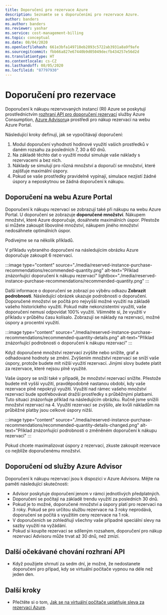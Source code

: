 ```yaml
---
title: Doporučení pro rezervace Azure
description: Seznamte se s doporučeními pro rezervace Azure.
author: banders
ms.author: banders
ms.reviewer: yashar
ms.service: cost-management-billing
ms.topic: conceptual
ms.date: 08/04/2020
ms.openlocfilehash: 661e3bfa149718eb2893c5722ab3931a8a9f9afe
ms.sourcegitcommit: fbb66a827e67440b9d05049decfb434257e56d2d
ms.translationtype: HT
ms.contentlocale: cs-CZ
ms.lasthandoff: 08/05/2020
ms.locfileid: "87797930"
---
```

# <a name="reservation-recommendations"></a>Doporučení pro rezervace

Doporučení k nákupu rezervovaných instancí (RI) Azure se poskytují prostřednictvím [rozhraní API pro doporučení rezervací](/rest/api/consumption/reservationrecommendations) služby Azure Consumption, [Azure Advisoru](../../advisor/advisor-cost-recommendations.md#buy-reserved-virtual-machine-instances-to-save-money-over-pay-as-you-go-costs)a prostředí pro nákup rezervací na webu Azure Portal.

Následující kroky definují, jak se vypočítávají doporučení:

1. Modul doporučení vyhodnotí hodinové využití vašich prostředků v daném rozsahu za posledních 7, 30 a 60 dnů.
2. Na základě těchto dat o využití modul simuluje vaše náklady s rezervacemi a bez nich.
3. Náklady se simulují pro různá množství a doporučí se množství, které zajišťuje maximální úspory.
4. Pokud se vaše prostředky pravidelně vypínají, simulace nezjistí žádné úspory a neposkytnou se žádná doporučení k nákupu.

## <a name="recommendations-in-the-azure-portal"></a>Doporučení na webu Azure Portal

Doporučení k nákupu rezervací se zobrazují také při nákupu na webu Azure Portal. U doporučení se zobrazuje **doporučené množství**. Nákupem množství, které Azure doporučuje, dosáhnete maximálních úspor. Přestože si můžete zakoupit libovolné množství, nákupem jiného množství nedosáhnete optimálních úspor.

Podívejme se na několik příkladů.

V příkladu vybraného doporučení na následujícím obrázku Azure doporučuje zakoupit 6 rezervací.

:::image type="content" source="./media/reserved-instance-purchase-recommendations/recommended-quantity.png" alt-text="Příklad znázorňující doporučení k nákupu rezervací" lightbox="./media/reserved-instance-purchase-recommendations/recommended-quantity.png" :::

Další informace o doporučení se zobrazí po výběru odkazu **Zobrazit podrobnosti**. Následující obrázek ukazuje podrobnosti o doporučení. Doporučené množství se počítá pro nejvyšší možné využití na základě vašeho historického využití. Pokud máte nekonzistentní využití, vaše doporučení nemusí odpovídat 100% využití. Všimněte si, že využití v příkladu v průběhu času kolísalo. Zobrazují se náklady na rezervaci, možné úspory a procentní využití.

:::image type="content" source="./media/reserved-instance-purchase-recommendations/recommended-quantity-details.png" alt-text="Příklad znázorňující podrobnosti o doporučení k nákupu rezervací" :::

Když doporučené množství rezervací zvýšíte nebo snížíte, graf a odhadované hodnoty se změní. Zvýšením množství rezervací se sníží vaše úspory, protože budete mít nižší využití rezervací. Jinými slovy budete platit za rezervace, které nejsou plně využité.

Vaše úspory se sníží také v případě, že množství rezervací snížíte. Přestože budete mít vyšší využití, pravděpodobně nastanou období, kdy vaše rezervace plně nepokryjí využití. Využití nad rámec vašeho množství rezervací bude spotřebovávat dražší prostředky s průběžnými platbami. Tuto situaci znázorňuje příklad na následujícím obrázku. Ručně jsme snížili množství rezervací na 4. Využití rezervací se zvýšilo, ale kvůli nákladům na průběžné platby jsou celkové úspory nižší.

:::image type="content" source="./media/reserved-instance-purchase-recommendations/recommended-quantity-details-changed.png" alt-text="Příklad znázorňující podrobnosti o změněném doporučení k nákupu rezervací" :::

Pokud chcete maximalizovat úspory z rezervací, zkuste zakoupit rezervace co nejblíže doporučenému množství.

## <a name="recommendations-in-azure-advisor"></a>Doporučení od služby Azure Advisor

Doporučení k nákupu rezervací jsou k dispozici v Azure Advisoru. Mějte na paměti následující skutečnosti:

- Advisor poskytuje doporučení jenom v rámci jednotlivých předplatných.
- Doporučení se počítají na základě trendu využití za posledních 30 dnů.
- Pokud je to možné, doporučené množství a úspory platí pro rezervaci na 3 roky. Pokud se pro určitou službu rezervace na 3 roky neprodává, doporučení se počítá s využitím ceny rezervace na 1 rok.
- V doporučeních se zohledňují všechny vaše případné speciální slevy na sazby využití na vyžádání.
- Pokud si koupíte rezervaci se sdíleným rozsahem, doporučení pro nákup rezervací Advisoru může trvat až 30 dnů, než zmizí.

## <a name="other-expected-api-behavior"></a>Další očekávané chování rozhraní API

- Když použijete shrnutí za sedm dní, je možné, že nedostanete doporučení pro případ, kdy se virtuální počítače vypnou na déle než jeden den.

## <a name="next-steps"></a>Další kroky

- Přečtěte si o tom, [Jak se na virtuální počítače uplatňuje sleva za rezervaci Azure](../manage/understand-vm-reservation-charges.md).
